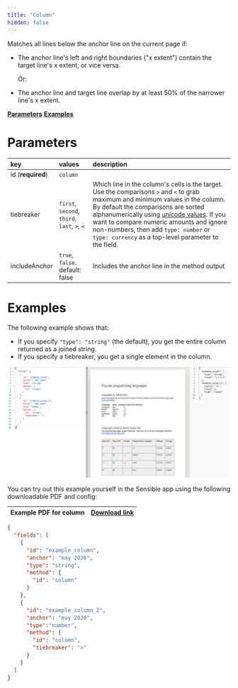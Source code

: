 ```yaml
---
title: "Column"
hidden: false
---
```

Matches all lines below the anchor line on the current page if:

- The anchor line's left and right boundaries ("x extent") contain the target line's x extent, or vice versa. 

  Or:

- The anchor line and target line overlap by at least 50% of the narrower line's x extent.

[**Parameters**](doc:box#column-parameters)
[**Examples**](doc:box#column-examples)

  

Parameters
====


| key               | values                                       | description                                                  |
| :---------------- | :------------------------------------------- | :----------------------------------------------------------- |
| id (**required**) | `column`                                     |                                                              |
| tiebreaker        | `first`, `second`, `third`, `last`, `>`, `<` | Which line in the column's cells is the target. Use the comparisons `>` and `<` to grab maximum and minimum values in the column. By default the comparisons are sorted alphanumerically using [unicode values](https://developer.mozilla.org/en-US/docs/Web/JavaScript/Reference/Operators/Less_than).  If you want to compare numeric amounts and ignore non-numbers,  then add `type: number` or `type: currency` as a top-level parameter to the field. |
| includeAnchor     | `true`, `false`. default: false              | Includes the anchor line in the method output                |

Examples
====

The following example shows that:

- If you specify  `"type": "string"` (the default),  you get the entire column returned as a joined string.
- If you specify a tiebreaker, you get a single element in the column.

![](https://raw.githubusercontent.com/sensible-hq/sensible-docs/main/readme-sync/assets/v0/images/column_example.png)


You can try out this example yourself in the Sensible app using the following downloadable PDF and config:

| Example PDF for column | [Download link](https://raw.githubusercontent.com/sensible-hq/sensible-docs/main/readme-sync/assets/v0/pdfs/example_row_column.pdf) |
| ---------------------- | ------------------------------------------------------------ |

```json
{
  "fields": [
    {
      "id": "example_column",
      "anchor": "may 2020",
      "type": "string",
      "method": {
        "id": "column"
      }
    },
    {
      "id": "example_column_2",
      "anchor": "may 2020",
      "type":"number",
      "method": {
        "id": "column",
        "tiebreaker": ">"
      }
    }
  ]
}
```

